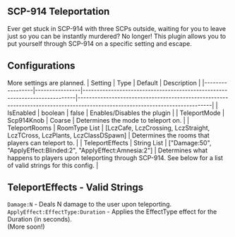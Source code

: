 ## SCP-914 Teleportation
Ever get stuck in SCP-914 with three SCPs outside, waiting for you to leave just so you can be instantly murdered? No longer! This plugin allows you to put yourself through SCP-914 on a specific setting and escape.

## Configurations
More settings are planned.
| Setting         | Type           | Default                                                                   | Description                                                                                                                 |
|-----------------|----------------|---------------------------------------------------------------------------|-----------------------------------------------------------------------------------------------------------------------------|
| IsEnabled       | boolean        | false                                                                     | Enables/Disables the plugin                                                                                                 |
| TeleportMode    | Scp914Knob     | Coarse                                                                    | Determines the mode to teleport on.                                                                                         |
| TeleportRooms   | RoomType List  | [LczCafe, LczCrossing, LczStraight, LczTCross, LczPlants, LczClassDSpawn] | Determines the rooms that players can teleport to.                                                                          |
| TeleportEffects | String List    | ["Damage:50", "ApplyEffect:Blinded:2",  "ApplyEffect:Amnesia:2"]          | Determines what happens to players upon teleporting through SCP-914. See below for a list of valid strings for this config. |

## TeleportEffects - Valid Strings
`Damage:N` - Deals N damage to the user upon teleporting.  
`ApplyEffect:EffectType:Duration` - Applies the EffectType effect for the Duration (in seconds).  
(More soon!)